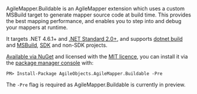 AgileMapper.Buildable is an AgileMapper extension which uses a custom MSBuild target to generate
mapper source code at build time. This provides the best mapping performance, and enables you to step
into and debug your mappers at runtime.

It targets .NET 4.6.1+ and [.NET Standard 2.0+](https://docs.microsoft.com/en-us/dotnet/articles/standard/library),
and supports [dotnet build](https://docs.microsoft.com/en-us/dotnet/core/tools/dotnet-build) and 
[MSBuild](https://docs.microsoft.com/en-us/visualstudio/msbuild/msbuild), 
[SDK](https://docs.microsoft.com/en-us/dotnet/core/project-sdk/overview) and non-SDK projects.

[Available via NuGet](https://www.nuget.org/packages/AgileObjects.AgileMapper.Buildable) and licensed
with the [MIT licence](https://github.com/agileobjects/AgileMapper/blob/master/LICENCE.md), you can
install it via the [package manager console](https://docs.nuget.org/consume/package-manager-console)
with:

```shell
PM> Install-Package AgileObjects.AgileMapper.Buildable -Pre
```

The `-Pre` flag is required as AgileMapper.Buildable is currently in preview.